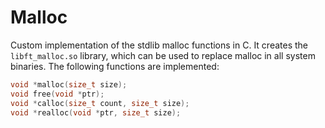 # Malloc
Custom implementation of the stdlib malloc functions in C. It creates the `libft_malloc.so` library, which can be used to replace malloc in all system binaries.
The following functions are implemented:

```c
void *malloc(size_t size);
void free(void *ptr);
void *calloc(size_t count, size_t size);
void *realloc(void *ptr, size_t size);
```
